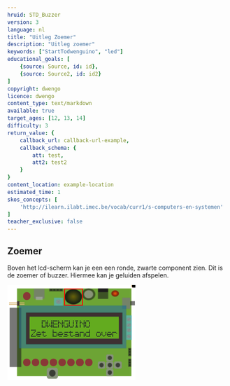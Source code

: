 ```yaml
---
hruid: STD_Buzzer
version: 3
language: nl
title: "Uitleg Zoemer"
description: "Uitleg zoemer"
keywords: ["StartTodwenguino", "led"]
educational_goals: [
    {source: Source, id: id}, 
    {source: Source2, id: id2}
]
copyright: dwengo
licence: dwengo
content_type: text/markdown
available: true
target_ages: [12, 13, 14]
difficulty: 3
return_value: {
    callback_url: callback-url-example,
    callback_schema: {
        att: test,
        att2: test2
    }
}
content_location: example-location
estimated_time: 1
skos_concepts: [
    'http://ilearn.ilabt.imec.be/vocab/curr1/s-computers-en-systemen'
]
teacher_exclusive: false
---
```

## Zoemer

Boven het lcd-scherm kan je een een ronde, zwarte component zien. Dit is de zoemer of buzzer. Hiermee kan je geluiden afspelen. 

![](embed/ZoemerDwenguino.png "Zoemer")